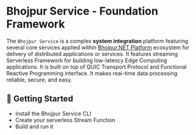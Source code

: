 # Bhojpur Service - Foundation Framework

The `Bhojpur Service` is a complex __system integration__ platform featuring several core services applied
within [Bhojpur.NET Platform](https://github.com/bhojpur/platform) ecosystem for delivery of distributed
applications or services. It features streaming Serverless Framework for building low-latency Edge Computing
applications. It is built on top of QUIC Transport Protocol and Functional Reactive Programming interface.
It makes real-time data processing reliable, secure, and easy.

## 🚀 Getting Started

- Install the Bhojpur Service CLI
- Create your serverless Stream Function
- Build and run it

